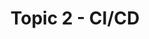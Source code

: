 ---
title: Topic 2 - CI/CD
layout: default
has_children: true
parent: Lab Infrastructure Setup Guide
has_toc: false
---